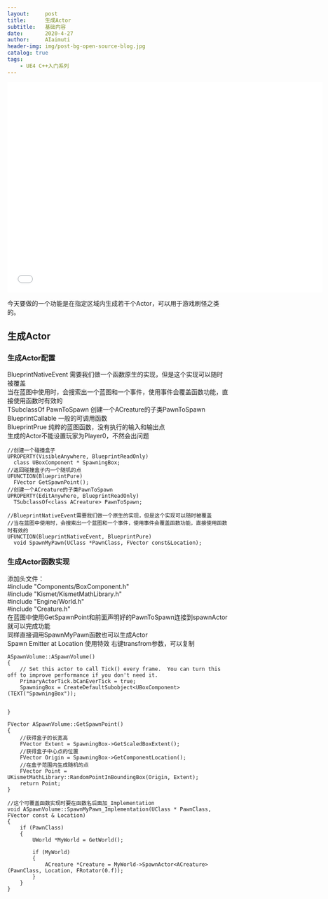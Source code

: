 ```yaml
---
layout:     post
title:      生成Actor
subtitle:   基础内容
date:       2020-4-27
author:     AIaimuti
header-img: img/post-bg-open-source-blog.jpg
catalog: true
tags:
    - UE4 C++入门系列
---
```

<iframe src="//player.bilibili.com/player.html?aid=413093542&bvid=BV12V411d79e&cid=187006034&page=1" width="720" height="480" scrolling="no" border="0" frameborder="no" framespacing="0" allowfullscreen="true"> </iframe> <br>

今天要做的一个功能是在指定区域内生成若干个Actor，可以用于游戏刷怪之类的。

##  生成Actor
### 生成Actor配置
BlueprintNativeEvent 需要我们做一个函数原生的实现，但是这个实现可以随时被覆盖<br>
当在蓝图中使用时，会搜索出一个蓝图和一个事件，使用事件会覆盖函数功能，直接使用函数时有效的<br>
TSubclassOf<class ACreature> PawnToSpawn 创建一个ACreature的子类PawnToSpawn<br>
BlueprintCallable 一般的可调用函数<br>
BlueprintPrue 纯粹的蓝图函数，没有执行的输入和输出点<br>
生成的Actor不能设置玩家为Player0，不然会出问题
    
```
//创建一个碰撞盒子
UPROPERTY(VisibleAnywhere, BlueprintReadOnly)
  class UBoxComponent * SpawningBox;
//返回碰撞盒子内一个随机的点
UFUNCTION(BlueprintPure)
  FVector GetSpawnPoint();
//创建一个ACreature的子类PawnToSpawn
UPROPERTY(EditAnywhere, BlueprintReadOnly)
  TSubclassOf<class ACreature> PawnToSpawn;

//BlueprintNativeEvent需要我们做一个原生的实现，但是这个实现可以随时被覆盖
//当在蓝图中使用时，会搜索出一个蓝图和一个事件，使用事件会覆盖函数功能，直接使用函数时有效的
UFUNCTION(BlueprintNativeEvent, BlueprintPure)
  void SpawnMyPawn(UClass *PawnClass, FVector const&Location);
```
### 生成Actor函数实现
添加头文件：<br>
#include "Components/BoxComponent.h"<br>
#include "Kismet/KismetMathLibrary.h"<br>
#include "Engine/World.h"<br>
#include "Creature.h"<br>
在蓝图中使用GetSpawnPoint和前面声明好的PawnToSpawn连接到spawnActor就可以完成功能<br>
同样直接调用SpawnMyPawn函数也可以生成Actor<br>
Spawn Emitter at Location 使用特效
右键transfrom参数，可以复制
```
ASpawnVolume::ASpawnVolume()
{
 	// Set this actor to call Tick() every frame.  You can turn this off to improve performance if you don't need it.
	PrimaryActorTick.bCanEverTick = true;
	SpawningBox = CreateDefaultSubobject<UBoxComponent>(TEXT("SpawningBox"));


}

FVector ASpawnVolume::GetSpawnPoint()
{
	//获得盒子的长宽高
	FVector Extent = SpawningBox->GetScaledBoxExtent();
	//获得盒子中心点的位置
	FVector Origin = SpawningBox->GetComponentLocation();
	//在盒子范围内生成随机的点
	FVector Point = UKismetMathLibrary::RandomPointInBoundingBox(Origin, Extent);
	return Point;
}

//这个可覆盖函数实现时要在函数名后面加_Implementation
void ASpawnVolume::SpawnMyPawn_Implementation(UClass * PawnClass, FVector const & Location)
{
	if (PawnClass)
	{
		UWorld *MyWorld = GetWorld();

		if (MyWorld)
		{
			ACreature *Creature = MyWorld->SpawnActor<ACreature>(PawnClass, Location, FRotator(0.f));
		}
	}	
}
```
